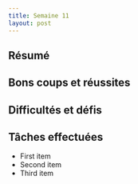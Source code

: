 ```yaml
---
title: Semaine 11
layout: post
---
```


## Résumé

## Bons coups et réussites

## Difficultés et défis

## Tâches effectuées

- First item
- Second item
- Third item
